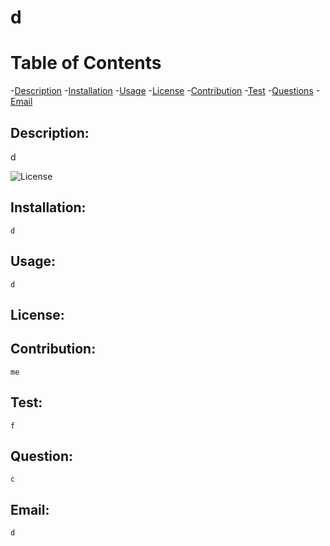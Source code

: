

  # d

# Table of Contents
-[Description](#description)
-[Installation](#installation)
-[Usage](#usage)
-[License](#license)
-[Contribution](#contribution)
-[Test](#test)
-[Questions](#questions)
-[Email](#email)

## Description:
d

![License](https://img.shields.io/endpoint?style=flat-square- "License Badge")

## Installation:
    d
## Usage:
    d
## License:
    
## Contribution:
    me
## Test:
    f
## Question:
    c
## Email:
    d

